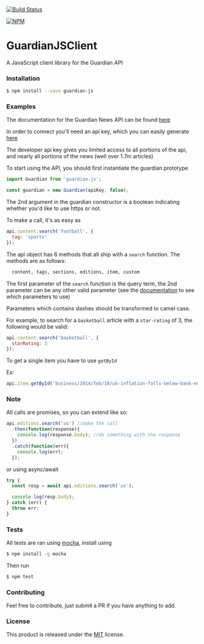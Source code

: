 [![Build Status](https://travis-ci.org/PorterK/GuardianJSClient.svg?branch=master)](https://travis-ci.org/PorterK/GuardianJSClient)

[![NPM](https://nodei.co/npm/guardian-js.png?downloads=true&downloadRank=true&stars=true)](https://nodei.co/npm/guardian-js/)

# GuardianJSClient
A JavaScript client library for the Guardian API

### Installation

```sh
$ npm install --save guardian-js
```

### Examples

The documentation for the Guardian News API can be found [here](http://open-platform.theguardian.com/documentation/)

In order to connect you'll need an api key, which you can easily generate [here](http://open-platform.theguardian.com/access/)

The developer api key gives you limited access to all portions of the api, and nearly all portions of the news (well over 1.7m articles)

To start using the API, you should first instantiate the guardian prototype

```js
import Guardian from 'guardian-js';

const guardian = new Guardian(apiKey, false);
```

The 2nd argument in the guardian constructor is a boolean indicating whether you'd like to use https or not.

To make a call, it's as easy as

```js
api.content.search('football', {
  tag: 'sports'
});
```
The api object has 6 methods that all ship with a `search` function. The methods are as follows:

```sh
  content, tags, sections, editions, item, custom
```
The first parameter of the `search` function is the query term, the 2nd parameter can be any other valid parameter (see the [documentation](http://open-platform.theguardian.com/documentation/) to see which parameters to use)

Parameters which contains dashes should be transformed to camel case.

For example, to search for a `basketball` article with a `star-rating` of 3, the following would be valid:

```js
api.content.search('basketball', {
  starRating: 3
});
```

To get a single item you have to use `getById`

Ex:

```js
api.item.getById('business/2014/feb/18/uk-inflation-falls-below-bank-england-target');
```

### Note

All calls are promises, so you can extend like so:

```js
api.editions.search('us') //make the call
  .then(function(response){
    console.log(response.body); //do something with the response
  })
  .catch(function(err){
    console.log(err);
  });
```

or using async/await

```js
try {
  const resp = await api.editions.search('us');

  console.log(resp.body);
} catch (err) {
  throw err;
}
```

### Tests

All tests are ran using [mocha](https://mochajs.org/), install using

```sh
$ npm install -g mocha
```

Then run

```sh
$ npm test
```

### Contributing

Feel free to contribute, just submit a PR if you have anything to add.

### License

This product is released under the [MIT](https://opensource.org/licenses/MIT) license.

